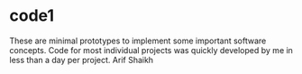 # code1
These are minimal prototypes to implement some important software concepts. Code for most individual projects was quickly developed by me in less than a day per project. Arif Shaikh
